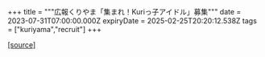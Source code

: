 +++
title = """広報くりやま「集まれ！Kuriっ子アイドル」募集"""
date = 2023-07-31T07:00:00.000Z
expiryDate = 2025-02-25T20:20:12.538Z
tags = ["kuriyama","recruit"]
+++


[[source]](https://www.town.kuriyama.hokkaido.jp/site/koho/23257.html)
